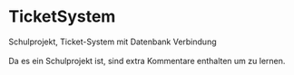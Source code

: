# TicketSystem
Schulprojekt, Ticket-System mit Datenbank Verbindung
<br><br>
Da es ein Schulprojekt ist, sind extra Kommentare enthalten um zu lernen.
